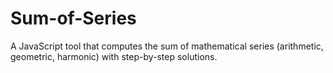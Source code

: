 # Sum-of-Series
A JavaScript tool that computes the sum of mathematical series (arithmetic, geometric, harmonic) with step-by-step solutions.
